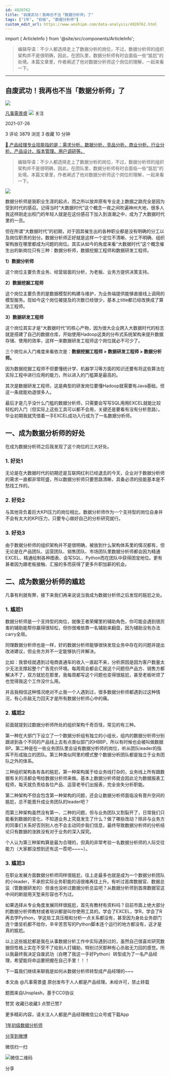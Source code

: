 ```yaml
---
id: 4920762
title: "自废武功！我再也不当「数据分析师」了"
tags: ["1年", "初级", "数据分析师"]
custom_edit_url: https://www.woshipm.com/data-analysis/4920762.html
---
```

import { ArticleInfo } from '@site/src/components/ArticleInfo';

<ArticleInfo
    author="凡事需景盛"
    authorLink="https://www.woshipm.com/u/766417"
    published="2021-07-26"
    views={3879}
    comments={3}
    collects={3}
/>

> 编辑导语：不少人都选择走上了数据分析的岗位，不过，数据分析师的组织架构并不是很明确，因此，在团队里，数据分析师有时会面临一些“尴尬”的处境。本篇文章里，作者阐述了他对数据分析师这个岗位的理解，一起来看一下。

---

## 自废武功！我再也不当「数据分析师」了

[![](https://image.woshipm.com/wp-files/2021/07/kFXUS72s59joPjCyrcEE.jpg!/both/72x72)](https://www.woshipm.com/u/766417)

[凡事需景盛](https://www.woshipm.com/u/766417) ![](https://static.woshipm.com/tag/1101_1@2x.png) 关注

2021-07-26

3 评论 3879 浏览 3 收藏 10 分钟

[🔗 产品经理专业技能指的是：需求分析、数据分析、竞品分析、商业分析、行业分析、产品设计、版本管理、用户调研等。](https://ke.qidianla.com/courses/90pm)

> 编辑导语：不少人都选择走上了数据分析的岗位，不过，数据分析师的组织架构并不是很明确，因此，在团队里，数据分析师有时会面临一些“尴尬”的处境。本篇文章里，作者阐述了他对数据分析师这个岗位的理解，一起来看一下。

![](https://image.woshipm.com/wp-files/2021/07/PayrXCkwFfThFXcS9WZU.jpg)

数据分析师是我职业生涯的起点，而之所以放弃原有专业走上数据之路完全是因为受到时代的感召。记得当时“大数据时代”这个概念一夜之间吹遍神州大地，很多人我这样刚走出校门的年轻人就是在这份感召下加入到浪潮之中，成为了大数据时代里的一员。

但在所谓“大数据时代”的初期，对于因其催生出的各种职业都是没有明确的分工以及岗位职责的划分。数据分析师正好就是这样一个定位不清晰、分工不明确、组织架构放在哪里都成为问题的岗位。其实从如今的角度来看“大数据时代”这个概念催生出的新岗位只有三种：数据分析师，数据挖掘工程师和数据研发工程师。

**1）数据分析师**

这个岗位主要负责业务、经营层面的分析，为老板、业务方提供决策支持。

**2）数据挖掘工程师**

这个岗位主要负责的是数据模型的构建与维护，为业务端提供能够直接线上调用的模型服务。现如今这个岗位被提及的次数已经很少，基本上title都已经改换成了算法工程师。

**3）数据研发工程师**

这个岗位其实才是“大数据时代”的核心产物，因为很大企业跨入大数据时代的标志就是搭建了自己的数据仓库，开始使用Hadoop这类的分布式系统架构来提升数据存储、使用的效率，这样一来数据研发工程师这个岗位就必不可少了。

三个岗位从入门难度来看依次是：**数据挖掘工程师 > 数据研发工程师 > 数据分析师。**

因为数据挖掘工程师不但要懂统计学、机器学习等方面的知识还要有将这些算法在实际工程中进行应用的能力，所以进入的门槛算是最高的。

其次是数据研发工程师，这是典型的研发岗位要懂Hadoop就需要有Java基础，但这一条就能劝退很多人。

最后才是几乎没什么门槛的数据分析师，只需要会写写SQL用用EXCEL就能比较轻松的入门（但实际上这些工具可以都不会用，关键还是要看有没有分析思路）。毕业初期我就凭借着一手EXCEL成功入行成为了一名数据分析师。

## 一、成为数据分析师的好处

在成为数据分析师之后我发现了这个岗位的三大好处。

### 1\. 好处1

无论是在大数据时代的初期还是互联网红利已经退去的今天，企业对于数据分析师的需求一直都非常旺盛，所以数据分析师只要思路清晰，具备必须的技能基本是不愁找工作的。

### 2\. 好处2

与其他背负着巨大KPI压力的岗位相比，数据分析师作为一个支持型的岗位自身并不会有太大的KPI压力，只要专心做好自己的分析研究就行。

### 3\. 好处3

由于数据分析师的组织架构并不是很明确，被放到什么架构体系里的情况都有，但无论是在产品团队、运营团队、销售团队、市场团队里数据分析师都会因为精通EXCEL、精通绘制各种图表、会写SQL、Python而在团队中获得团宠地位。更有甚者因为跟老板接触、汇报的多而获得了更多升职加薪的机会。

## 二、成为数据分析师的尴尬

凡事有利就有弊，接下来我们再来说说当我成为数据分析师之后发现的尴尬之处。

### 1\. 尴尬1

数据分析师是一个支持型的岗位，就像王者荣耀里的辅助角色，你可能会遇到很厉害的辅助能帮你赢得很轻松，但你很难依靠一名辅助来翻盘，因为辅助没有办法carry全局。

同理数据分析师也是一样，好的数据分析师能够很快发现业务中存在的问题并提出改进建议，但业务方并不一定能够执行并解决。

比如：我曾经就遇到过电商直通车的收入一直起不来，分析原因是因为客户数量太少无法支撑起整个广告竞价环境。每周周会都会汇报这个问题但产品方、销售方都解决不了，双方就尬在那里，我每周都写这个问题也变得很尴尬，甚至老板听烦了也觉得我这个工作没什么用。

并且我相信这种情况绝对不止我一个人遇到过，很多数据分析师都遇到过这种情况，有心杀敌无力回天才是所有数据分析师心中的痛。

### 2\. 尴尬2

前面就提到过数据分析师所处的组织架构千奇百怪，常见的有三种。

第一种在大部门下设立了一个数据分析组有独立的小组长，组内的数据分析师分别跟进到各个不同的产品线上去有点类似部门的HBBP，所以有时候也会被叫做数据BP。第二种是在一些业务团队里会设有数据分析师的岗位，听从团队leader的指挥不形成独立的团队。第三种类似阿里的模式整个数据分析团队都是独立于业务团队之外的体系。

三种组织架构各有各的尴尬，第一种架构属于给业务线打杂的，业务线上所有跟数据有关的活都会甩给数据分析师来做。基本上数据分析师就会因此沦为数据报表工程师，每天就负责给各位产品、运营老爷们出报表，完全丧失分析职能。

第二种架构不但会包含第一种架构的问题，还会让数据分析师面临没有晋升空间的尴尬，总不能晋升成业务团队的leader吧？

而第三种架构虽然没有第一、二种的问题，但与业务团队又割裂开了，日常我们只能看到数据的变化，不知道业务上究竟发生了什么？做了哪些改动？除非与业务方的同事们关系好否则别人也不会主动同步我们信息，最终导致数据分析师的分析结论只有数据的涨跌没有对于业务的深入探究。

个人认为第三种架构算是最为合理的，但真的非常考验一名数据分析师的人际交往能力（大家都没想到还有这一茬吧~~~~）。

### 3\. 尴尬3

在职业发展方面数据分析师同样很尴尬，往上走最多也就是成为一个数据分析团队的小leader，不承担实际业务职能的话很难再往上升。有听过首席数据官、数据总监（管数据研发的）但谁也没听过数据分析总监吧？从数据分析师到首席数据官这中间的断层用天堑来形容也不为过。

如果选择从专业角度发展同样很尴尬，首先有教材有资料吗？目前市面上绝大部分的数据分析师教材或者培训都是叫你使用工具的。学会了EXCEL，学R，学会了R再去学Python，学这些工具压根和分析一点关系都没有，甚至因为身处业务部门连个堡垒机都不给你，辛辛苦苦写的Python脚本连个运行的地方都没有，这才是真的尴尬。

以上这些尴尬都是我在从事数据分析工作中实际遇到过的，虽然自己很喜欢研究数据但性格上实在不受不了给别人打辅助，特别讨厌那种有心杀敌无力回的感觉。所以我最终我决定自废武功（白瞎了我这一手好Python）转型成为了一名产品经理，希望能将命运要把握在自己手里！！！

下一篇我们继续来聊我是如何从数据分析师转型成产品经理的~~~

本文由 @凡事需景盛 原创发布于人人都是产品经理。未经许可，禁止转载

题图来自Unsplash，基于CC0协议

赞赏 收藏已收藏3 点赞已赞7

更多精彩内容，请关注人人都是产品经理微信公众号或下载App

[1年](https://www.woshipm.com/tag/1%e5%b9%b4)[初级](https://www.woshipm.com/tag/%e5%88%9d%e7%ba%a7)[数据分析师](https://www.woshipm.com/tag/%e6%95%b0%e6%8d%ae%e5%88%86%e6%9e%90%e5%b8%88)

[分享到微博](https://service.weibo.com/share/share.php?appkey=2775287854&title=自废武功！我再也不当「数据分析师」了&url=https://www.woshipm.com/data-analysis/4920762.html&pic=https://image.woshipm.com/wp-files/2021/07/PayrXCkwFfThFXcS9WZU.jpg)

微信扫一扫

![微信二维码](https://api.pwmqr.com/qrcode/create/?url=https://www.woshipm.com/data-analysis/4920762.html)

分享